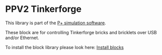 # PPV2 Tinkerforge
This library is part of the [P+ simulation software](https://github.com/Mynogs/PPV2-Simulation-System).

These block are for controlling Tinkerforge bricks and bricklets over USB and/or Ethernet.

To install the block library please look here: [Install blocks](https://github.com/Mynogs/PPV2-Simulation-System/blob/master/README.md#install-blocks)


